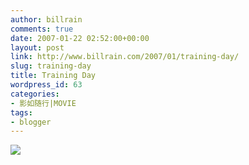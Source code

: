 ```yaml
---
author: billrain
comments: true
date: 2007-01-22 02:52:00+00:00
layout: post
link: http://www.billrain.com/2007/01/training-day/
slug: training-day
title: Training Day
wordpress_id: 63
categories:
- 影如随行|MOVIE
tags:
- blogger
---
```


[![](http://bp3.blogger.com/_lAHIYwHGO4A/RbQnRuhvF3I/AAAAAAAABAI/uqB8S3PELhI/s400/2_28-3-326_20011008134014.jpg)](http://bp3.blogger.com/_lAHIYwHGO4A/RbQnRuhvF3I/AAAAAAAABAI/uqB8S3PELhI/s1600-h/2_28-3-326_20011008134014.jpg)

